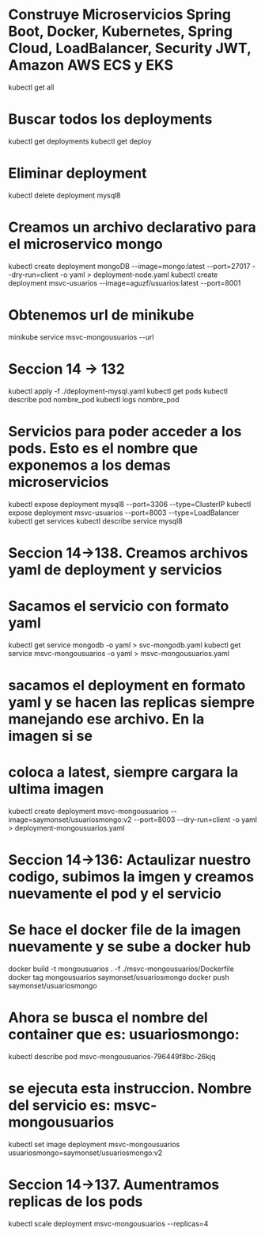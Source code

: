 # Construye Microservicios Spring Boot, Docker, Kubernetes, Spring Cloud, LoadBalancer, Security JWT, Amazon AWS ECS y EKS
kubectl get all
# Buscar todos los deployments
 kubectl get deployments
 kubectl get deploy
 
# Eliminar deployment
kubectl delete deployment mysql8

# Creamos un archivo declarativo para el microservico mongo
kubectl create deployment mongoDB --image=mongo:latest --port=27017 --dry-run=client -o yaml > deployment-node.yaml
kubectl create deployment msvc-usuarios --image=aguzf/usuarios:latest --port=8001

# Obtenemos url de minikube
minikube service msvc-mongousuarios --url

# Seccion 14 -> 132
kubectl apply -f ./deployment-mysql.yaml
kubectl get pods
kubectl describe pod nombre_pod
kubectl logs nombre_pod

# Servicios para poder acceder a los pods. Esto es el nombre que exponemos a los demas microservicios
kubectl expose deployment mysql8 --port=3306 --type=ClusterIP
kubectl expose deployment msvc-usuarios --port=8003 --type=LoadBalancer 
kubectl get services
kubectl describe service mysql8

# Seccion 14->138. Creamos archivos yaml de deployment y servicios
# Sacamos el servicio con formato yaml
kubectl get service mongodb -o yaml > svc-mongodb.yaml
kubectl get service msvc-mongousuarios -o yaml > msvc-mongousuarios.yaml

# sacamos el deployment en formato yaml y se hacen las replicas siempre manejando ese archivo. En la imagen si se 
# coloca a latest, siempre cargara la ultima imagen
kubectl create deployment msvc-mongousuarios --image=saymonset/usuariosmongo:v2 --port=8003 --dry-run=client -o yaml > deployment-mongousuarios.yaml

# Seccion 14->136: Actaulizar nuestro codigo, subimos la imgen y creamos nuevamente el pod y el servicio
# Se hace el docker file de la imagen nuevamente y se sube a docker hub
docker build -t mongousuarios . -f ./msvc-mongousuarios/Dockerfile
docker tag mongousuarios saymonset/usuariosmongo
docker push saymonset/usuariosmongo
# Ahora se busca el nombre del container que es: usuariosmongo:
kubectl describe pod msvc-mongousuarios-796449f8bc-26kjq

# se ejecuta esta instruccion. Nombre del servicio es:  msvc-mongousuarios
kubectl set image deployment msvc-mongousuarios usuariosmongo=saymonset/usuariosmongo:v2

# Seccion 14->137. Aumentramos replicas de los pods
kubectl scale deployment msvc-mongousuarios --replicas=4




